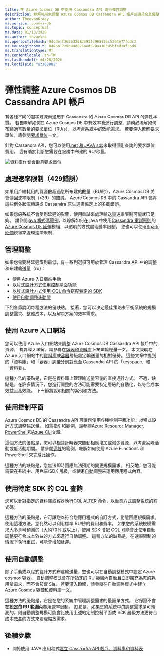 ```yaml
---
title: 在 Azure Cosmos DB 中使用 Cassandra API 進行彈性調整
description: 瞭解可用來調整 Azure Cosmos DB Cassandra API 帳戶的選項及其優點/缺點
author: TheovanKraay
ms.service: cosmos-db
ms.topic: conceptual
ms.date: 01/13/2020
ms.author: thvankra
ms.openlocfilehash: 94cdeff36553268d691fc968036c5264e77fddc2
ms.sourcegitcommit: 849bb1729b89d075eed579aa36395bf4d29f3bd9
ms.translationtype: MT
ms.contentlocale: zh-TW
ms.lasthandoff: 04/28/2020
ms.locfileid: "82188802"
---
```

# <a name="elastically-scale-an-azure-cosmos-db-cassandra-api-account"></a>彈性調整 Azure Cosmos DB Cassandra API 帳戶

有各種不同的選項可探索適用于 Cassandra 的 Azure Cosmos DB API 的彈性本質。 若要瞭解如何在 Azure Cosmos DB 中有效率地進行調整，請務必瞭解如何布建適當數量的要求單位（RU/s），以考慮系統中的效能需求。 若要深入瞭解要求單位，請參閱[要求單位](request-units.md)一文。 

針對 Cassandra API，您可以使用[.net 和 JAVA sdk](https://docs.microsoft.com/azure/cosmos-db/find-request-unit-charge#cassandra-api)來取得個別查詢的要求單位費用。 這有助於判斷您需要在服務中布建的 RU/秒量。

![資料庫作業會取用要求單位](./media/request-units/request-units.png)

## <a name="handling-rate-limiting-429-errors"></a>處理速率限制（429錯誤）

如果用戶端耗用的資源數超過您所布建的數量（RU/秒），Azure Cosmos DB 將會傳回速率限制（429）的錯誤。 Azure Cosmos DB 中的 Cassandra API 會將這些例外狀況轉譯成 Cassandra 原生通訊協定上的多載錯誤。 

如果您的系統不會受到延遲的影響，使用重試來處理輸送量速率限制可能就已足夠。 請參閱[java 程式碼範例](https://github.com/Azure-Samples/azure-cosmos-cassandra-java-retry-sample)，以瞭解如何在 java 中使用[Cassandra 重試原則](https://docs.datastax.com/en/developer/java-driver/4.4/manual/core/retries/)的[Azure Cosmos DB 延伸](https://github.com/Azure/azure-cosmos-cassandra-extensions)模組，以透明的方式處理速率限制。 您也可以使用[Spark 延伸](https://mvnrepository.com/artifact/com.microsoft.azure.cosmosdb/azure-cosmos-cassandra-spark-helper)模組來處理速率限制。

## <a name="manage-scaling"></a>管理調整

如果您需要將延遲降到最低，有一系列選項可用於管理 Cassandra API 中的調整和布建輸送量（ru）：

* [使用 Azure 入口網站手動](#use-azure-portal)
* [以程式設計方式使用控制平面功能](#use-control-plane)
* [以程式設計方式使用 CQL 命令搭配特定的 SDK](#use-cql-queries)
* [使用自動調整來動態](#use-autoscale)

下列各節說明每種方法的優缺點。 接著，您可以決定最佳策略來平衡系統的規模調整需求、整體成本，以及解決方案的效率需求。

## <a name="use-the-azure-portal"></a><a id="use-azure-portal"></a>使用 Azure 入口網站

您可以使用 Azure 入口網站來調整 Azure Cosmos DB Cassandra API 帳戶中的資源。 若要深入瞭解，請參閱在[容器和資料庫](set-throughput.md)上布建輸送量一文。 本文說明在 Azure 入口網站中的[資料庫](set-throughput.md#set-throughput-on-a-database)或[容器](set-throughput.md#set-throughput-on-a-container)層級設定輸送量的相對優勢。 這些文章中提到的「資料庫」和「容器」詞彙分別對應至 Cassandra API 的「keyspace」和「資料表」。

這種方法的優點是，它是在資料庫上管理輸送量容量的直接通行方式。 不過，缺點是，在許多情況下，您進行調整的方法可能需要特定層級的自動化，以符合成本效益且高效能。 下一節將說明相關的案例和方法。

## <a name="use-the-control-plane"></a><a id="use-control-plane"></a>使用控制平面

Azure Cosmos DB 的 Cassandra API 可讓您使用各種控制平面功能，以程式設計方式調整輸送量。 如需指引和範例，請參閱[Azure Resource Manager](manage-cassandra-with-resource-manager.md)、 [PowerShell](powershell-samples-cassandra.md)和[Azure CLI](cli-samples-cassandra.md)文章。

這個方法的優點是，您可以根據計時器來自動相應增加或減少資源，以考慮尖峰活動或低活動期間。 請參閱[這裡](https://github.com/Azure-Samples/azure-cosmos-throughput-scheduler)的範例，瞭解如何使用 Azure Functions 和 PowerShell 來完成此操作。

這種方法的缺點是，您無法即時回應無法預期的變更規模需求。 相反地，您可能需要在系統中、用戶端/SDK 層級，或使用[自動](provision-throughput-autoscale.md)調整來運用應用程式內容。

## <a name="use-cql-queries-with-a-specific-sdk"></a><a id="use-cql-queries"></a>使用特定 SDK 的 CQL 查詢

您可以針對指定的資料庫或容器執行[CQL ALTER 命令](cassandra-support.md#keyspace-and-table-options)，以動態方式調整系統的程式碼。

這種方法的優點是，它可讓您以符合您應用程式的自訂方式，動態回應規模需求。 使用這種方法，您仍然可以利用標準 RU/秒的費用和費率。 如果您的系統規模需求大多是可預測的（大約70% 或以上），使用 SDK 搭配 CQL 可能會比使用自動調整更符合成本效益的方式來進行自動調整。 這種方法的缺點是，在速率限制的情況下執行重試，可能會增加延遲。

## <a name="use-autoscale"></a><a id="use-autoscale"></a>使用自動調整

除了手動或以程式設計方式布建輸送量，您也可以在自動調整模式中設定 Azure cosmos 容器。 自動調整模式會在所指定的 RU 範圍內自動且立即擴充為您的耗用量需求，而不會影響 Sla。 若要深入瞭解，請參閱在[自動調整模式中建立 Azure Cosmos 容器和資料庫](provision-throughput-autoscale.md)一文。

這種方法的優點是，它是在您的系統中管理調整需求的最簡單方式。 它保證不會**在設定的 RU 範圍內**套用速率限制。 缺點是，如果您的系統中的調整需求是可預測的，則自動調整規模可能會比使用上述的定制控制平面或 SDK 層級方法更符合成本效益的方式來處理縮放需求。

## <a name="next-steps"></a>後續步驟

- 開始使用 JAVA 應用程式[建立 Cassandra API 帳戶、資料庫和資料表](create-cassandra-api-account-java.md)
